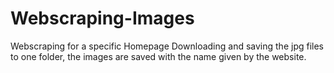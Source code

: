 # Webscraping-Images
Webscraping for a specific Homepage
Downloading and saving the jpg files to one folder,
the images are saved with the name given by the website.
